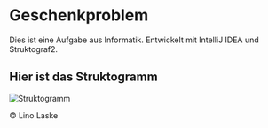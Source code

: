 # Geschenkproblem


Dies ist eine Aufgabe aus Informatik.
Entwickelt mit IntelliJ IDEA und Struktograf2.


## Hier ist das Struktogramm
![Struktogramm](https://user-images.githubusercontent.com/97836991/197477792-79e87c2b-8e1d-4634-a563-4561669d1ff2.jpg)




© Lino Laske
